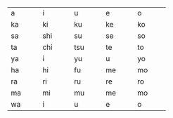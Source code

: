 
<!--more-->

<table border="0" cellpadding="0" cellspacing="0" width="360" style="width:270pt;" class="ke-zeroborder">
	<tbody>
		<tr>
			<td height="18" class="xl63" width="72">
				a
			</td>
			<td class="xl63" width="72">
				i
			</td>
			<td class="xl63" width="72">
				u
			</td>
			<td class="xl63" width="72">
				e
			</td>
			<td class="xl63" width="72">
				o
			</td>
		</tr>
		<tr>
			<td height="18" class="xl63">
				ka
			</td>
			<td class="xl63">
				ki
			</td>
			<td class="xl63">
				ku
			</td>
			<td class="xl63">
				ke
			</td>
			<td class="xl63">
				ko
			</td>
		</tr>
		<tr>
			<td height="18" class="xl63">
				sa
			</td>
			<td class="xl63">
				shi
			</td>
			<td class="xl63">
				su
			</td>
			<td class="xl63">
				se
			</td>
			<td class="xl63">
				so
			</td>
		</tr>
		<tr>
			<td height="18" class="xl63">
				ta
			</td>
			<td class="xl63">
				chi
			</td>
			<td class="xl63">
				tsu
			</td>
			<td class="xl63">
				te
			</td>
			<td class="xl63">
				to
			</td>
		</tr>
		<tr>
			<td height="18" class="xl63">
				ya
			</td>
			<td class="xl63">
				i
			</td>
			<td class="xl63">
				yu
			</td>
			<td class="xl63">
				u
			</td>
			<td class="xl63">
				yo
			</td>
		</tr>
		<tr>
			<td height="18" class="xl63">
				ha
			</td>
			<td class="xl63">
				hi
			</td>
			<td class="xl63">
				fu
			</td>
			<td class="xl63">
				me
			</td>
			<td class="xl63">
				mo
			</td>
		</tr>
		<tr>
			<td height="18" class="xl63">
				ra
			</td>
			<td class="xl63">
				ri
			</td>
			<td class="xl63">
				ru
			</td>
			<td class="xl63">
				re
			</td>
			<td class="xl63">
				ro
			</td>
		</tr>
		<tr>
			<td height="18" class="xl63">
				ma
			</td>
			<td class="xl63">
				mi
			</td>
			<td class="xl63">
				mu
			</td>
			<td class="xl63">
				me
			</td>
			<td class="xl63">
				mo
			</td>
		</tr>
		<tr>
			<td height="18" class="xl63">
				wa
			</td>
			<td class="xl63">
				i
			</td>
			<td class="xl63">
				u
			</td>
			<td class="xl63">
				e
			</td>
			<td class="xl63">
				o
			</td>
		</tr>
	</tbody>
</table>
